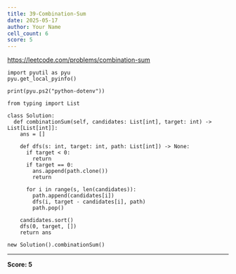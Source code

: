 ```yaml
---
title: 39-Combination-Sum
date: 2025-05-17
author: Your Name
cell_count: 6
score: 5
---
```


https://leetcode.com/problems/combination-sum


```
import pyutil as pyu
pyu.get_local_pyinfo()
```


```
print(pyu.ps2("python-dotenv"))
```


```
from typing import List
```


```
class Solution:
  def combinationSum(self, candidates: List[int], target: int) -> List[List[int]]:
    ans = []

    def dfs(s: int, target: int, path: List[int]) -> None:
      if target < 0:
        return
      if target == 0:
        ans.append(path.clone())
        return

      for i in range(s, len(candidates)):
        path.append(candidates[i])
        dfs(i, target - candidates[i], path)
        path.pop()

    candidates.sort()
    dfs(0, target, [])
    return ans
```


```
new Solution().combinationSum()
```


---
**Score: 5**